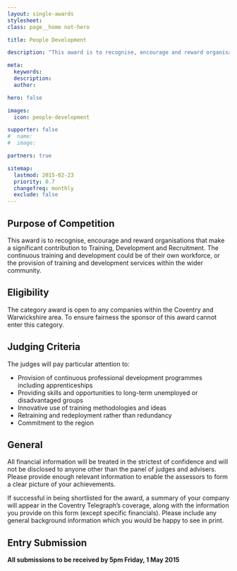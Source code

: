 ```yaml
---
layout: single-awards
stylesheet:
class: page__home not-hero

title: People Development

description: "This award is to recognise, encourage and reward organisations that make a significant contribution to Training, Development and Recruitment. The continuous training and development could be of their own workforce, or the provision of training and development services within the wider community."

meta:
  keywords:
  description:
  author:

hero: false

images:
  icon: people-development

supporter: false
#  name:
#  image:

partners: true

sitemap:
  lastmod: 2015-02-23
  priority: 0.7
  changefreq: monthly
  exclude: false
---
```


## Purpose of Competition

This award is to recognise, encourage and reward organisations that make a significant contribution to Training, Development and Recruitment. The continuous training and development could be of their own workforce, or the provision of training and development services within the wider community.

## Eligibility

The category award is open to any companies within the Coventry and Warwickshire area. To ensure fairness the sponsor of this award cannot enter this category.

## Judging Criteria

The judges will pay particular attention to:

- Provision of continuous professional development programmes including apprenticeships
- Providing skills and opportunities to long-term unemployed or disadvantaged groups
- Innovative use of training methodologies and ideas
- Retraining and redeployment rather than redundancy
- Commitment to the region

## General

All financial information will be treated in the strictest of confidence and will not be disclosed to anyone other than the panel of judges and advisers.  Please provide enough relevant information to enable the assessors to form a clear picture of your achievements.

If successful in being shortlisted for the award, a summary of your company will appear in the Coventry Telegraph&rsquo;s coverage, along with the information you provide on this form (except specific financials). Please include any general background information which you would be happy to see in print.

## Entry Submission

**All submissions to be received by 5pm&nbsp;Friday, 1&nbsp;May&nbsp;2015**
